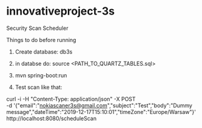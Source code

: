 # innovativeproject-3s
Security Scan Scheduler

Things to do before running

1. Create database: db3s
2. in databse do: source <PATH_TO_QUARTZ_TABLES.sql>
3. mvn spring-boot:run

4. Test scan like that:

curl -i -H "Content-Type: application/json" -X POST \
-d '{"email":"nokiascaner3s@gmail.com","subject":"Test","body":"Dummy message","dateTime":"2019-12-17T15:10:01","timeZone":"Europe/Warsaw"}' \
http://localhost:8080/scheduleScan
